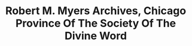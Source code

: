 ---
layout: repo
title: "Robert M. Myers Archives, Chicago Province Of The Society Of The Divine Word"
id: 16108
permalink: repos/16108/
---